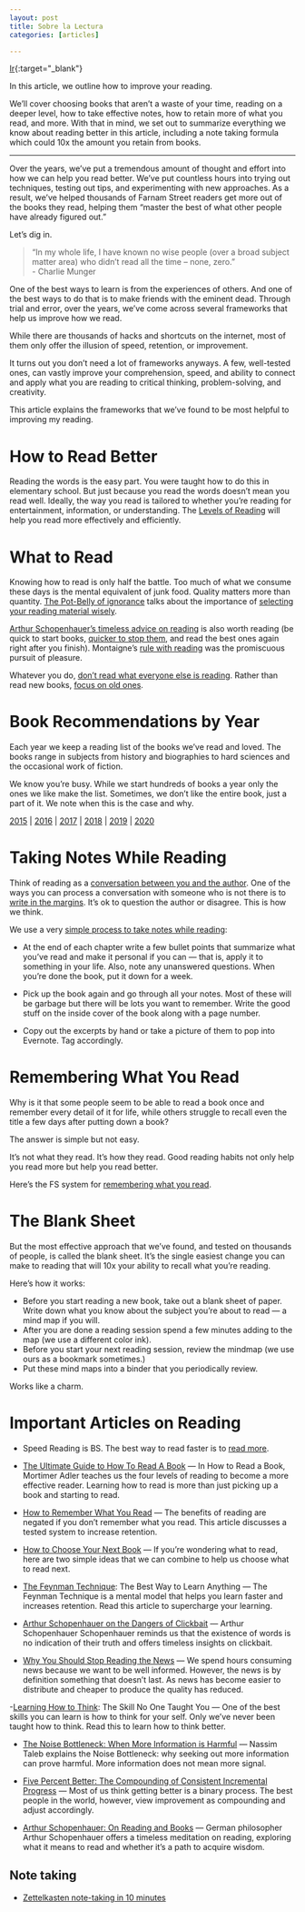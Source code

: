 ```yaml
---
layout: post
title: Sobre la Lectura
categories: [articles]

---
```


[Ir](https://fs.blog/reading/){:target="_blank"}

In this article, we outline how to improve your reading.

We’ll cover choosing books that aren’t a waste of your time, reading on a deeper level, how to take effective notes, how to retain more of what you read, and more. With that in mind, we set out to summarize everything we know about reading better in this article, including a note taking formula which could 10x the amount you retain from books.

***

Over the years, we’ve put a tremendous amount of thought and effort into how we can help you read better. We’ve put countless hours into trying out techniques, testing out tips, and experimenting with new approaches. As a result, we’ve helped thousands of Farnam Street readers get more out of the books they read, helping them “master the best of what other people have already figured out.”

Let’s dig in.

<!--more-->

> “In my whole life, I have known no wise people (over a broad subject matter area) who didn’t read all the time – none, zero.”  <br/> \- Charlie Munger

One of the best ways to learn is from the experiences of others. And one of the best ways to do that is to make friends with the eminent dead. Through trial and error, over the years, we’ve come across several frameworks that help us improve how we read.

While there are thousands of hacks and shortcuts on the internet, most of them only offer the illusion of speed, retention, or improvement.

It turns out you don’t need a lot of frameworks anyways. A few, well-tested ones, can vastly improve your comprehension, speed, and ability to connect and apply what you are reading to critical thinking, problem-solving, and creativity.

This article explains the frameworks that we’ve found to be most helpful to improving my reading.

# How to Read Better

Reading the words is the easy part. You were taught how to do this in elementary school. But just because you read the words doesn’t mean you read well. Ideally, the way you read is tailored to whether you’re reading for entertainment, information, or understanding. The [Levels of Reading](https://fs.blog/how-to-read-a-book/) will help you read more effectively and efficiently.

# What to Read

Knowing how to read is only half the battle. Too much of what we consume these days is the mental equivalent of junk food. Quality matters more than quantity. [The Pot-Belly of ignorance](https://medium.com/personal-growth/what-you-spend-time-reading-changes-your-brain-ee2ab4f2aa17) talks about the importance of [selecting your reading material wisely](https://fs.blog/2013/08/choose-your-next-book/).

[Arthur Schopenhauer’s timeless advice on reading](https://fs.blog/2015/08/schopenhauer-on-reading/) is also worth reading (be quick to start books, [quicker to stop them](https://fs.blog/2017/09/shouldnt-slog-books/), and read the best ones again right after you finish). Montaigne’s [rule with reading](https://fs.blog/2016/01/what-did-montaigne-like-to-read/) was the promiscuous pursuit of pleasure.

Whatever you do, [don’t read what everyone else is reading](https://fs.blog/2013/04/reading-what-everyone-else-is-reading/). Rather than read new books, [focus on old ones](https://fs.blog/2012/06/c-s-lewis-on-reading-old-books/).

# Book Recommendations by Year

Each year we keep a reading list of the books we’ve read and loved. The books range in subjects from history and biographies to hard sciences and the occasional work of fiction.

We know you’re busy. While we start hundreds of books a year only the ones we like make the list. Sometimes, we don’t like the entire book, just a part of it. We note when this is the case and why.

[2015](https://fs.blog/reading-2015/) | [2016](https://fs.blog/reading-2016/) | [2017](https://fs.blog/reading-2017/) | [2018](https://fs.blog/reading-2018/) | [2019](https://fs.blog/reading-2019/) | [2020](https://fs.blog/reading-2020/)

# Taking Notes While Reading

Think of reading as a [conversation between you and the author](https://fs.blog/2015/05/reading-a-book-is-a-conversation/). One of the ways you can process a conversation with someone who is not there is to [write in the margins](https://fs.blog/2015/01/marginalia/). It’s ok to question the author or disagree. This is how we think.

We use a very [simple process to take notes while reading](https://fs.blog/2013/11/taking-notes-while-reading/):

- At the end of each chapter write a few bullet points that summarize what you’ve read and make it personal if you can — that is, apply it to something in your life. Also, note any unanswered questions. When you’re done the book, put it down for a week.

- Pick up the book again and go through all your notes. Most of these will be garbage but there will be lots you want to remember. Write the good stuff on the inside cover of the book along with a page number. 

- Copy out the excerpts by hand or take a picture of them to pop into Evernote. Tag accordingly.

# Remembering What You Read

Why is it that some people seem to be able to read a book once and remember every detail of it for life, while others struggle to recall even the title a few days after putting down a book?

The answer is simple but not easy.

It’s not what they read. It’s how they read. Good reading habits not only help you read more but help you read better.

Here’s the FS system for [remembering what you read](https://fs.blog/2017/10/how-to-remember-what-you-read/).

# The Blank Sheet

But the most effective approach that we’ve found, and tested on thousands of people, is called the blank sheet. It’s the single easiest change you can make to reading that will 10x your ability to recall what you’re reading.

Here’s how it works:

- Before you start reading a new book, take out a blank sheet of paper. Write down what you know about the subject you’re about to read — a mind map if you will.
- After you are done a reading session spend a few minutes adding to the map (we use a different color ink).
- Before you start your next reading session, review the mindmap (we use ours as a bookmark sometimes.)
- Put these mind maps into a binder that you periodically review.

Works like a charm.

# Important Articles on Reading

- Speed Reading is BS. The best way to read faster is to [read more](https://medium.com/the-mission/speed-reading-is-bullshit-f5acbee7f59e).

- [The Ultimate Guide to How To Read A Book](https://fs.blog/how-to-read-a-book/) — In How to Read a Book, Mortimer Adler teaches us the four levels of reading to become a more effective reader. Learning how to read is more than just picking up a book and starting to read.

- [How to Remember What You Read](https://fs.blog/2017/10/how-to-remember-what-you-read/) — The benefits of reading are negated if you don’t remember what you read. This article discusses a tested system to increase retention.

- [How to Choose Your Next Book](https://fs.blog/2013/08/choose-your-next-book/) — If you’re wondering what to read, here are two simple ideas that we can combine to help us choose what to read next.

- [The Feynman Technique](https://fs.blog/2012/04/feynman-technique/): The Best Way to Learn Anything — The Feynman Technique is a mental model that helps you learn faster and increases retention. Read this article to supercharge your learning.

- [Arthur Schopenhauer on the Dangers of Clickbait](https://fs.blog/2017/01/schopenhauer-dangers-clickbate/) — Arthur Schopenhauer Schopenhauer reminds us that the existence of words is no indication of their truth and offers timeless insights on clickbait.

- [Why You Should Stop Reading the News](https://fs.blog/2013/12/stop-reading-news/) — We spend hours consuming news because we want to be well informed. However, the news is by definition something that doesn’t last. As news has become easier to distribute and cheaper to produce the quality has reduced.

-[Learning How to Think](https://fs.blog/2015/08/how-to-think/): The Skill No One Taught You — One of the best skills you can learn is how to think for your self. Only we’ve never been taught how to think. Read this to learn how to think better.

- [The Noise Bottleneck: When More Information is Harmful](https://fs.blog/2012/05/noise-and-signal-nassim-taleb/) — Nassim Taleb explains the Noise Bottleneck: why seeking out more information can prove harmful. More information does not mean more signal.

- [Five Percent Better: The Compounding of Consistent Incremental Progress](https://fs.blog/2016/03/five-percent-better/) — Most of us think getting better is a binary process. The best people in the world, however, view improvement as compounding and adjust accordingly.

- [Arthur Schopenhauer: On Reading and Books](https://fs.blog/2015/08/schopenhauer-on-reading/) — German philosopher Arthur Schopenhauer offers a timeless meditation on reading, exploring what it means to read and whether it’s a path to acquire wisdom.

## Note taking

- [Zettelkasten note-taking in 10 minutes](https://blog.viktomas.com/posts/slip-box/)
